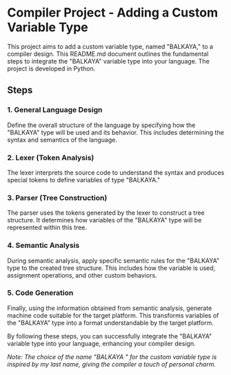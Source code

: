 # Compiler Project - Adding a Custom Variable Type

This project aims to add a custom variable type, named "BALKAYA," to a compiler design. This README.md document outlines the fundamental steps to integrate the "BALKAYA" variable type into your language. The project is developed in Python.

## Steps

### 1. General Language Design

Define the overall structure of the language by specifying how the "BALKAYA" type will be used and its behavior. This includes determining the syntax and semantics of the language.

### 2. Lexer (Token Analysis)

The lexer interprets the source code to understand the syntax and produces special tokens to define variables of type "BALKAYA."

### 3. Parser (Tree Construction)

The parser uses the tokens generated by the lexer to construct a tree structure. It determines how variables of the "BALKAYA" type will be represented within this tree.

### 4. Semantic Analysis

During semantic analysis, apply specific semantic rules for the "BALKAYA" type to the created tree structure. This includes how the variable is used, assignment operations, and other custom behaviors.

### 5. Code Generation

Finally, using the information obtained from semantic analysis, generate machine code suitable for the target platform. This transforms variables of the "BALKAYA" type into a format understandable by the target platform.

By following these steps, you can successfully integrate the "BALKAYA" variable type into your language, enhancing your compiler design.

*Note: The choice of the name "BALKAYA " for the custom variable type is inspired by my last name, giving the compiler a touch of personal charm.*
